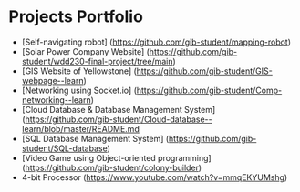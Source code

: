 # Projects Portfolio
* [Self-navigating robot] (https://github.com/gib-student/mapping-robot)
* [Solar Power Company Website] (https://github.com/gib-student/wdd230-final-project/tree/main)
* [GIS Website of Yellowstone] (https://github.com/gib-student/GIS-webpage--learn)
* [Networking using Socket.io] (https://github.com/gib-student/Comp-networking--learn)
* [Cloud Database & Database Management System] (https://github.com/gib-student/Cloud-database--learn/blob/master/README.md
* [SQL Database Management System] (https://github.com/gib-student/SQL-database)
* [Video Game using Object-oriented programming] (https://github.com/gib-student/colony-builder)
* 4-bit Processor (https://www.youtube.com/watch?v=mmqEKYUMshg)
